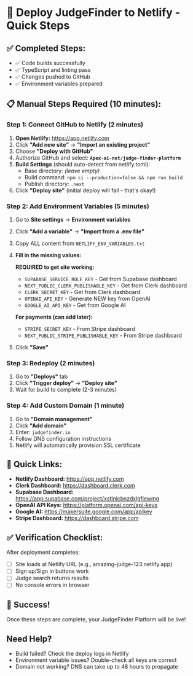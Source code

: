 # 🚀 Deploy JudgeFinder to Netlify - Quick Steps

## ✅ Completed Steps:
- ✅ Code builds successfully
- ✅ TypeScript and linting pass
- ✅ Changes pushed to GitHub
- ✅ Environment variables prepared

## 📋 Manual Steps Required (10 minutes):

### Step 1: Connect GitHub to Netlify (2 minutes)
1. **Open Netlify:** https://app.netlify.com
2. Click **"Add new site"** → **"Import an existing project"**
3. Choose **"Deploy with GitHub"**
4. Authorize GitHub and select: **`Apex-ai-net/judge-finder-platform`**
5. **Build Settings** (should auto-detect from netlify.toml):
   - Base directory: *(leave empty)*
   - Build command: `npm ci --production=false && npm run build`
   - Publish directory: `.next`
6. Click **"Deploy site"** (initial deploy will fail - that's okay!)

### Step 2: Add Environment Variables (5 minutes)
1. Go to **Site settings** → **Environment variables**
2. Click **"Add a variable"** → **"Import from a .env file"**
3. Copy ALL content from `NETLIFY_ENV_VARIABLES.txt`
4. **Fill in the missing values:**
   
   **REQUIRED to get site working:**
   - `SUPABASE_SERVICE_ROLE_KEY` - Get from Supabase dashboard
   - `NEXT_PUBLIC_CLERK_PUBLISHABLE_KEY` - Get from Clerk dashboard
   - `CLERK_SECRET_KEY` - Get from Clerk dashboard
   - `OPENAI_API_KEY` - Generate NEW key from OpenAI
   - `GOOGLE_AI_API_KEY` - Get from Google AI

   **For payments (can add later):**
   - `STRIPE_SECRET_KEY` - From Stripe dashboard
   - `NEXT_PUBLIC_STRIPE_PUBLISHABLE_KEY` - From Stripe dashboard

5. Click **"Save"**

### Step 3: Redeploy (2 minutes)
1. Go to **"Deploys"** tab
2. Click **"Trigger deploy"** → **"Deploy site"**
3. Wait for build to complete (2-3 minutes)

### Step 4: Add Custom Domain (1 minute)
1. Go to **"Domain management"**
2. Click **"Add domain"**
3. Enter: `judgefinder.io`
4. Follow DNS configuration instructions
5. Netlify will automatically provision SSL certificate

## 🔗 Quick Links:
- **Netlify Dashboard:** https://app.netlify.com
- **Clerk Dashboard:** https://dashboard.clerk.com
- **Supabase Dashboard:** https://app.supabase.com/project/xstlnicbnzdxlgfiewmg
- **OpenAI API Keys:** https://platform.openai.com/api-keys
- **Google AI:** https://makersuite.google.com/app/apikey
- **Stripe Dashboard:** https://dashboard.stripe.com

## ✅ Verification Checklist:
After deployment completes:
- [ ] Site loads at Netlify URL (e.g., amazing-judge-123.netlify.app)
- [ ] Sign up/Sign in buttons work
- [ ] Judge search returns results
- [ ] No console errors in browser

## 🎉 Success!
Once these steps are complete, your JudgeFinder Platform will be live!

## Need Help?
- Build failed? Check the deploy logs in Netlify
- Environment variable issues? Double-check all keys are correct
- Domain not working? DNS can take up to 48 hours to propagate